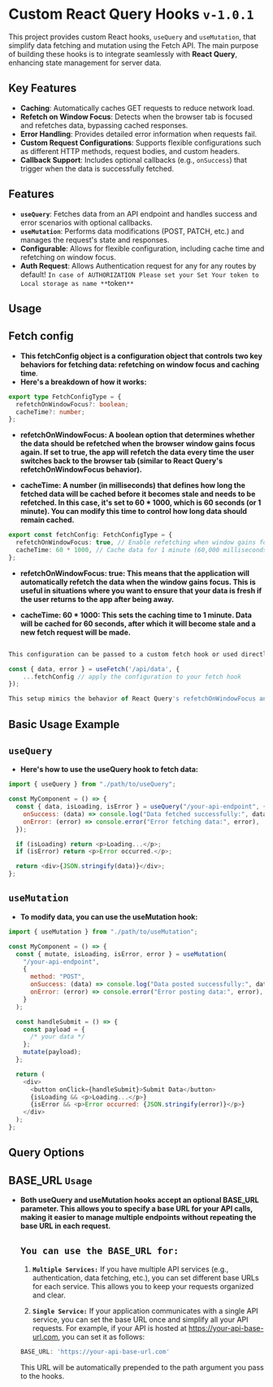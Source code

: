 # Custom React Query Hooks `v-1.0.1`

This project provides custom React hooks, `useQuery` and `useMutation`, that simplify data fetching and mutation using the Fetch API. The main purpose of building these hooks is to integrate seamlessly with **React Query**, enhancing state management for server data.

## Key Features

- **Caching**: Automatically caches GET requests to reduce network load.
- **Refetch on Window Focus**: Detects when the browser tab is focused and refetches data, bypassing cached responses.
- **Error Handling**: Provides detailed error information when requests fail.
- **Custom Request Configurations**: Supports flexible configurations such as different HTTP methods, request bodies, and custom headers.
- **Callback Support**: Includes optional callbacks (e.g., `onSuccess`) that trigger when the data is successfully fetched.

## Features

- **`useQuery`**: Fetches data from an API endpoint and handles success and error scenarios with optional callbacks.
- **`useMutation`**: Performs data modifications (POST, PATCH, etc.) and manages the request's state and responses.
- **Configurable**: Allows for flexible configuration, including cache time and refetching on window focus.
- **Auth Request**: Allows Authentication request for any for any routes by default! `In case of AUTHORIZATION Please set your Set Your token to Local storage as name **`token`** `

## Usage

## Fetch config

- **This fetchConfig object is a configuration object that controls two key behaviors for fetching data: refetching on window focus and caching time**.
- **Here's a breakdown of how it works:**

```typescript
export type FetchConfigType = {
  refetchOnWindowFocus?: boolean;
  cacheTime?: number;
};
```

- **refetchOnWindowFocus: A boolean option that determines whether the data should be refetched when the browser window gains focus again. If set to true, the app will refetch the data every time the user switches back to the browser tab (similar to React Query's refetchOnWindowFocus behavior).**

- **cacheTime: A number (in milliseconds) that defines how long the fetched data will be cached before it becomes stale and needs to be refetched. In this case, it's set to 60 \* 1000, which is 60 seconds (or 1 minute). You can modify this time to control how long data should remain cached.**

```typescript
export const fetchConfig: FetchConfigType = {
  refetchOnWindowFocus: true, // Enable refetching when window gains focus
  cacheTime: 60 * 1000, // Cache data for 1 minute (60,000 milliseconds)
};
```

- **refetchOnWindowFocus: true: This means that the application will automatically refetch the data when the window gains focus. This is useful in situations where you want to ensure that your data is fresh if the user returns to the app after being away.**

- **cacheTime: 60 \* 1000: This sets the caching time to 1 minute. Data will be cached for 60 seconds, after which it will become stale and a new fetch request will be made.**

```typescript

This configuration can be passed to a custom fetch hook or used directly with a data-fetching library like React Query to fine-tune refetching and caching behavior. Here’s an example of how you might use it:

const { data, error } = useFetch('/api/data', {
    ...fetchConfig // apply the configuration to your fetch hook
});

This setup mimics the behavior of React Query's refetchOnWindowFocus and staleTime options.
```

## Basic Usage Example

## `useQuery`

- **Here's how to use the useQuery hook to fetch data:**

```javascript
import { useQuery } from "./path/to/useQuery";

const MyComponent = () => {
  const { data, isLoading, isError } = useQuery("/your-api-endpoint", {
    onSuccess: (data) => console.log("Data fetched successfully:", data),
    onError: (error) => console.error("Error fetching data:", error),
  });

  if (isLoading) return <p>Loading...</p>;
  if (isError) return <p>Error occurred.</p>;

  return <div>{JSON.stringify(data)}</div>;
};
```

## `useMutation`

- **To modify data, you can use the useMutation hook:**

```javascript
import { useMutation } from "./path/to/useMutation";

const MyComponent = () => {
  const { mutate, isLoading, isError, error } = useMutation(
    "/your-api-endpoint",
    {
      method: "POST",
      onSuccess: (data) => console.log("Data posted successfully:", data),
      onError: (error) => console.error("Error posting data:", error),
    }
  );

  const handleSubmit = () => {
    const payload = {
      /* your data */
    };
    mutate(payload);
  };

  return (
    <div>
      <button onClick={handleSubmit}>Submit Data</button>
      {isLoading && <p>Loading...</p>}
      {isError && <p>Error occurred: {JSON.stringify(error)}</p>}
    </div>
  );
};
```
## Query Options

## BASE_URL `Usage`
- **Both useQuery and useMutation hooks accept an optional BASE_URL parameter. This allows you to specify a base URL for your API calls, making it easier to manage multiple endpoints without repeating the base URL in each request.**

  ## **`You can use the BASE_URL for:`**


  1. **`Multiple Services:`** If you have multiple API services (e.g., authentication, data fetching, etc.), you can set different base URLs for each service. This allows you to keep your requests organized and clear.

  2. **`Single Service:`** If your application communicates with a single API service, you can set the base URL once and simplify all your API requests.
  For example, if your API is hosted at https://your-api-base-url.com, you can set it as follows:


  ```javascript
  BASE_URL: 'https://your-api-base-url.com'
  ```
  This URL will be automatically prepended to the path argument you pass to the hooks.